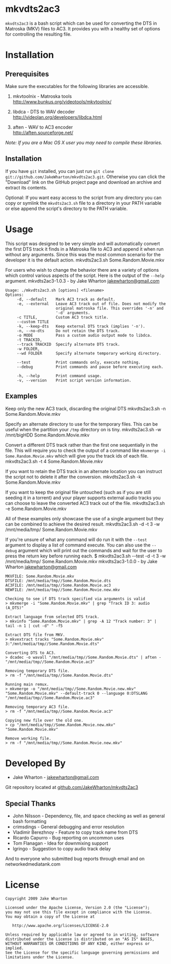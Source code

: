 mkvdts2ac3
===========
`mkvdts2ac3` is a bash script which can be used for converting the DTS in
Matroska (MKV) files to AC3. It provides you with a healthy set of options
for controlling the resulting file.

Installation
============

Prerequisites
-------------
Make sure the executables for the following libraries are accessible.

1.  mkvtoolnix - Matroska tools  
    http://www.bunkus.org/videotools/mkvtoolnix/

2.  libdca - DTS to WAV decoder      
    http://videolan.org/developers/libdca.html

3.  aften - WAV to AC3 encoder  
    http://aften.sourceforge.net/

*Note: If you are a Mac OS X user you may need to compile these libraries.*

Installation
------------
If you have `git` installed, you can just run
`git clone git://github.com/JakeWharton/mkvdts2ac3.git`. Otherwise you can click
the "Download" link on the GitHub project page and download an archive and
extract its contents.

Optional: If you want easy access to the script from any directory you can copy
or symlink the `mkvdts2ac3.sh` file to a directory in your PATH variable or else
append the script's directory to the PATH variable.

Usage
=====
This script was designed to be very simple and will automatically convert the
first DTS track it finds in a Matroska file to AC3 and append it when run
without any arguments. Since this was the most common scenario for the
developer it is the default action.
    mkvdts2ac3.sh Some.Random.Movie.mkv

For users who wish to change the behavior there are a variety of options which
control various aspects of the script. Here is the output of the `--help`
argument.
    mkvdts2ac3-1.0.3 - by Jake Wharton <jakewharton@gmail.com>
    
    Usage: ./mkvdts2ac3.sh [options] <filename>
    Options:
         -d, --default    Mark AC3 track as default.
         -e, --external   Leave AC3 track out of file. Does not modify the
                          original matroska file. This overrides '-n' and
                          '-d' arguments.
         -c TITLE,        Custom AC3 track title.
         --custom TITLE
         -k, --keep-dts   Keep external DTS track (implies '-n').
         -n, --no-dts     Do not retain the DTS track.
         -o MODE          Pass a custom audio output mode to libdca.
         -t TRACKID,
         --track TRACKID  Specify alternate DTS track.
         -w FOLDER,
         --wd FOLDER      Specify alternate temporary working directory.
    
         --test           Print commands only, execute nothing.
         --debug          Print commands and pause before executing each.
    
         -h, --help       Print command usage.
         -v, --version    Print script version information.

Examples
--------
Keep only the new AC3 track, discarding the original DTS
    mkvdts2ac3.sh -n Some.Random.Movie.mkv

Specify an alternate directory to use for the temporary files. This can be
useful when the partition your `/tmp` directory on is tiny.
    mkvdts2ac3.sh -w /mnt/bigHDD Some.Random.Movie.mkv

Convert a different DTS track rather than the first one sequentially in the
file. This will require you to check the output of a command like
`mkvmerge -i Some.Random.Movie.mkv` which will give you the track ids of each
file.
    mkvdts2ac3.sh -t 4 Some.Random.Movie.mkv

If you want to retain the DTS track in an alternate location you can instruct
the script not to delete it after the conversion.
    mkvdts2ac3.sh -k Some.Random.Movie.mkv

If you want to keep the original file untouched (such as if you are still
seeding it in a torrent) and your player supports external audio tracks you
can choose to leave the converted AC3 track out of the file.
    mkvdts2ac3.sh -e Some.Random.Movie.mkv

All of these examples only showcase the use of a single argument but they can
be combined to achieve the desired result.
    mkvdts2ac3.sh -d -t 3 -w /mnt/media/tmp/ Some.Random.Movie.mkv

If you're unsure of what any command will do run it with the `--test` argument
to display a list of command execute. You can also use the `--debug` argument
which will print out the commands and wait for the user to press the return key
before running each.
    $ mkvdts2ac3.sh --test -d -t 3 -w /mnt/media/tmp/ Some.Random.Movie.mkv
    mkvdts2ac3-1.0.0 - by Jake Wharton <jakewharton@gmail.com>
    
    MKVFILE: Some.Random.Movie.mkv
    DTSFILE: /mnt/media/tmp//Some.Random.Movie.dts
    AC3FILE: /mnt/media/tmp//Some.Random.Movie.ac3
    NEWFILE: /mnt/media/tmp//Some.Random.Movie.new.mkv
    
    Checking to see if DTS track specified via arguments is valid
    > mkvmerge -i "Some.Random.Movie.mkv" | grep "Track ID 3: audio (A_DTS)"
    
    Extract language from selected DTS track.
    > mkvinfo "Some.Random.Movie.mkv" | grep -A 12 "Track number: 3" | tail -n 1 | cut -d" " -f5
    
    Extract DTS file from MKV.
    > mkvextract tracks "Some.Random.Movie.mkv" 3:"/mnt/media/tmp//Some.Random.Movie.dts"
    
    Converting DTS to AC3.
    > dcadec -o wavall "/mnt/media/tmp//Some.Random.Movie.dts" | aften - "/mnt/media/tmp//Some.Random.Movie.ac3"
    
    Removing temporary DTS file.
    > rm -f "/mnt/media/tmp//Some.Random.Movie.dts"
    
    Running main remux.
    > mkvmerge -o "/mnt/media/tmp//Some.Random.Movie.new.mkv" "Some.Random.Movie.mkv" --default-track 0 --language 0:DTSLANG "/mnt/media/tmp//Some.Random.Movie.ac3"
    
    Removing temporary AC3 file.
    > rm -f "/mnt/media/tmp//Some.Random.Movie.ac3"
    
    Copying new file over the old one.
    > cp "/mnt/media/tmp//Some.Random.Movie.new.mkv" "Some.Random.Movie.mkv"
    
    Remove working file.
    > rm -f "/mnt/media/tmp//Some.Random.Movie.new.mkv"

Developed By
============
* Jake Wharton - <jakewharton@gmail.com>

Git repository located at
[github.com/JakeWharton/mkvdts2ac3](http://github.com/JakeWharton/mkvdts2ac3)

Special Thanks
--------------
* John Nilsson - Dependency, file, and space checking as well as general bash formatting
* crimsdings - General debugging and error resolution
* Vladimir Berezhnoy - Feature to copy track name from DTS
* Ricardo Capurro - Bug reporting on uncommon uses
* Tom Flanagan - Idea for downmixing support
* lgringo - Suggestion to copy audio track delay

And to everyone who submitted bug reports through email and on networkedmediatank.com


License
=======
    Copyright 2009 Jake Wharton
    
    Licensed under the Apache License, Version 2.0 (the "License");
    you may not use this file except in compliance with the License.
    You may obtain a copy of the License at
    
       http://www.apache.org/licenses/LICENSE-2.0
    
    Unless required by applicable law or agreed to in writing, software
    distributed under the License is distributed on an "AS IS" BASIS,
    WITHOUT WARRANTIES OR CONDITIONS OF ANY KIND, either express or implied.
    See the License for the specific language governing permissions and
    limitations under the License.
